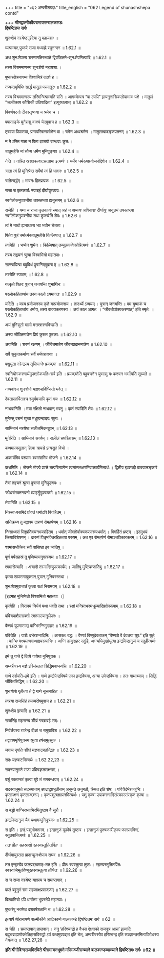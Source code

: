 +++
title = "०६२ अम्बरीशयज्ञः"
title_english = "062 Legend of shunashshepa contd"

+++
**श्रीमद्वाल्मीकीयरामायणम्बालकाण्डः  
द्विषष्टितमः सर्गः**

शुनःशेपं नरश्रेष्ठगृहीत्वा तु महायशाः ।

व्यश्राम्यत् पुष्करे राजा मध्याह्ने रघुनन्दन ॥ 1.62.1 ॥

अथ शुनःशेपस्य शरणागतिरुच्यते द्विषष्टितमे–शुनःशेपमित्यादि ॥ 1.62.1 ॥

तस्य विश्रममाणस्य शुनःशेपो महायशाः ।

पुष्करक्षेत्रमागम्य विश्वामित्रं ददर्श ह ।

तप्यन्तमृषिभिः सार्द्धं मातुलं परमातुरः ॥ 1.62.2 ॥

तस्य विश्रममाणस्य तस्मिन्विश्राम्यति सति । आगम्येत्यत्र “वा ल्यपि” इत्यनुनासिकलोपाभावः पक्षे । मातुलं “ऋचीकाय कौशिकी प्रतिपादिता” इत्युक्तत्वात् ॥ 1.62.2 ॥

विवर्णवदनो दीनस्तृष्णया च श्रमेण च ।

पपाताङ्के मुनेराशु वाक्यं चेदमुवाच ह ॥ 1.62.3 ॥

तृष्णया पिपासया, प्राणपरित्राणलोभेन वा । श्रमेण अध्वश्रमेण । मातुलत्वादङ्कपतनम् ॥ 1.62.3 ॥

न मे ऽस्ति माता न पिता ज्ञातयो बान्धवाः कुतः ।

त्रातुमर्हसि मां सौम्य धर्मेण मुनिपुङ्गव ॥ 1.62.4 ॥

नेति । नास्ति अरक्षकत्वादसत्प्राया इत्यर्थः । धर्मेण धर्मरूपप्रयोजनोद्देशेन ॥ 1.62.4 ॥

त्राता त्वं हि मुनिश्रेष्ठ सर्वेषां त्वं हि भावनः ॥ 1.62.5 ॥

त्रातेत्यर्द्धम् । भावनः हितप्रापकः ॥ 1.62.5 ॥

राजा च कृतकार्यः स्यादहं दीर्घायुरव्ययः ।

स्वर्गलोकमुपाश्नीयां तपस्तप्त्वा ह्यनुत्तमम् ॥ 1.62.6 ॥

राजेति । यथा च राजा कृतकार्यः स्यात् अहं च अव्ययः अविनाशः दीर्घायुः अनुत्तमं तपस्तप्त्वा स्वर्गलोकमुपाश्नीयां तथा कुरुष्वेति शेषः ॥ 1.62.6 ॥

त्वं मे नाथो ह्यनाथस्य भव भव्येन चेतसा ।

पितेव पुत्रं धर्मात्मंस्त्रातुमर्हसि किल्बिषात् ॥ 1.62.7 ॥

त्वमिति । भव्येन शुभेन । किल्बिषात् तन्मूलकविपत्तेरित्यर्थः ॥ 1.62.7 ॥

तस्य तद्वचनं श्रुत्वा विश्वामित्रो महातपाः ।

सान्त्वयित्वा बहुविधं पुत्रानिदमुवाच ह ॥ 1.62.8 ॥

तस्येति स्पष्टम् ॥ 1.62.8 ॥

यत्कृते पितरः पुत्रान् जनयन्ति शुभार्थिनः ।

परलोकहितार्थाय तस्य कालो ऽयमागतः ॥ 1.62.9 ॥

यदिति । यस्य प्रयोजनस्य कृते यत्प्रयोजनाय । तादर्थ्ये ऽव्ययम् । पुत्रान् जनयन्ति । मम युष्माकं च परलोकहितार्थाय धर्माय, तस्य वाक्यकरणस्य । अयं काल आगतः । “जीवतोर्वाक्यकरणात्” इति स्मृतेः ॥ 1.62.9 ॥

अयं मुनिसुतो बालो मत्तश्शरणमिच्छति ।

अस्य जीवितमात्रेण प्रियं कुरुत पुत्रकाः ॥ 1.62.10 ॥

अयमिति । शरणं रक्षणम् । जीवितमात्रेण जीवनप्रदानमात्रेण ॥ 1.62.10 ॥

सर्वे सुकृतकर्माणः सर्वे धर्मपरायणाः ।

पशुभूता नरेन्द्रस्य तृप्तिमग्नेः प्रयच्छत ॥ 1.62.11 ॥

स्वनियोगकरणार्थमुपश्लोकयति–सर्व इति । प्रयच्छतेति बहुवचनेन युष्मासु यः कश्चन भवत्विति सूच्यते ॥ 1.62.11 ॥

नाथवांश्च शुनःशेपो यज्ञश्चाविघ्नितो भवेत् ।

देवतास्तर्पिताश्च स्युर्ममचापि कृतं वचः ॥ 1.62.12 ॥

नाथवानिति । मया रक्षितो नाथवान् भवतु । कृतं स्यादिति शेषः ॥ 1.62.12 ॥

मुनेस्तु वचनं श्रुत्वा मधुष्यन्दादयः सुताः ।

साभिमानं नरश्रेष्ठ सलीलमिदमब्रुवन् ॥ 1.62.13 ॥

मुनेरिति । साभिमानं सगर्वम् । सलीलं सपरिहासम् ॥ 1.62.13 ॥

कथमात्मसुतान् हित्वा त्रायसे ऽन्यसुतं विभो ।

अकार्यमिव पश्यामः श्वमांसमिव भोजने ॥ 1.62.14 ॥

कथमिति । भोजने भोज्ये प्राप्ते तत्परित्यागेन श्वमांसभक्षणमिवाकार्यमित्यर्थः । द्वितीय इवशब्दो वाक्यालङ्कारे ॥ 1.62.14 ॥

तेषां तद्वचनं श्रुत्वा पुत्राणां मुनिपुङ्गवः ।

क्रोधसंरक्तनयनो व्याहर्तुमुपचक्रमे ॥ 1.62.15 ॥

तेषामिति ॥ 1.62.15 ॥

निस्साध्वसमिदं प्रोक्तं धर्मादपि विगर्हितम् ।

अतिक्रम्य तु मद्वाक्यं दारुणं रोमहर्षणम् ॥ 1.62.16 ॥

निःसाध्वसं पितृप्रतिवचनभयरहितम् । धर्मात् जीवतोर्वाक्यकरणरूपधर्मात् । विगर्हितं भ्रष्टम् । इदमुभयं क्रियाविशेषणम् । दारुणं पितृभक्तिरहिततया परुषम् । अत एव रोमहर्षणं रोमाञ्चविकारकरम् ॥ 1.62.16 ॥

श्वमांसभोजिनः सर्वे वासिष्ठा इव जातिषु ।

पूर्णं वर्षसहस्रं तु पृथिव्यामनुवत्स्यथ ॥ 1.62.17 ॥

श्वमांसेत्यादि । अत्रादौ तस्मादित्युपस्कार्यम् । जातिषु मुष्टिकजातिषु ॥ 1.62.17 ॥

कृत्वा शापसमायुक्तान् पुत्रान् मुनिवरस्तथा ।

शुनःशेपमुवाचार्तं कृत्वा रक्षां निरामयम् ॥ 1.62.18 ॥

\[इदमाह मुनिश्रेष्ठो विश्वामित्रो महातपाः ।\]

कृत्वेति । निरामयं निर्भयं यथा भवति तथा । रक्षां मन्त्रितभस्मधूल्यादिप्रक्षेपरूपाम् ॥ 1.62.18 ॥

पवित्रपाशैरासक्तो रक्तमाल्यानुलेपनः ।

वैष्णवं यूपमासाद्य वाग्भिरग्निमुदाहर ॥ 1.62.19 ॥

पवित्रेति । पाशैः दर्भरशनादिभिः । आसक्तः बद्धः । वैष्णवं विष्णुदेवताकम् “वैष्णवो वै देवतया यूपः” इति श्रुतेः । वाग्भिः वक्ष्यमाणगाथाद्वयरूपाभिः । अग्निं प्रत्युदाहर स्तुहि, अग्न्यभिमुखोभूत्वा इन्द्रमिन्द्रानुजं च स्तुहीत्यर्थः ॥ 1.62.19 ॥

इमे तु गाथे द्वे दिव्ये गायेथा मुनिपुत्रक ।

अम्बरीषस्य यज्ञे ऽस्मिंस्ततः सिद्धिमवाप्स्यसि ॥ 1.62.20 ॥

गाथे दर्शयति–इमे इति । गाथे इन्द्रोपेन्द्रविषये एका इन्द्रविषया, अन्या उपेन्द्रविषया । ततः गाथाभ्याम् । सिद्धिं जीवितसिद्धिम् ॥ 1.62.20 ॥

शुनःशेपो गृहीत्वा ते द्वे गाथे सुसमाहितः ।

त्वरया राजसिंहं तमम्बरीषमुवाच ह ॥ 1.62.21 ॥

शुनःशेप इत्यादि ॥ 1.62.21 ॥

राजसिंह महासत्त्व शीघ्रं गच्छावहे सदः ।

निर्वर्तयस्व राजेन्द्र दीक्षां च समुपाविश ॥ 1.62.22 ॥

तद्वाक्यमृषिपुत्रस्य श्रुत्वा हर्षसमुत्सुकः ।

जगाम नृपतिः शीघ्रं यज्ञवाटमतन्द्रितः ॥ 1.62.23 ॥

सदः यज्ञवाटमित्यर्थः ॥ 1.62.22,23 ॥

सदस्यानुमते राजा पवित्रकृतलक्षणम् ।

पशुं रक्ताम्बरं कृत्वा यूपे तं समबन्धयत् ॥ 1.62.24 ॥

सदस्यानुमते सदस्यानाम् उपद्रष्टृप्रभृतीनाम् अनुमते अनुमतौ, स्थित इति शेषः । पवित्रैर्दर्भरज्जुभिः । कृतलक्षणं कृतलाञ्छनम् । कृतपशुत्वज्ञापनमित्यर्थः । पशुं कृत्वा उपाकरणादिसंस्कारसंस्कृतं कृत्वा ॥ 1.62.24 ॥

स बद्धो वाग्भिरग्र्याभिरभितुष्टाव वै सुरौ ।

इन्द्रमिन्द्रानुजं चैव यथावन्मुनिपुत्रकः ॥ 1.62.25 ॥

स इति । इन्द्रं पशुभोक्तारम् । इन्द्रानुजं यूपदेवं तुष्टाव । इन्द्रानुजं पुरुषकारीकृत्य फलप्रदमिन्द्रं स्तुतवानित्यर्थः ॥ 1.62.25 ॥

ततः प्रीतः सहस्राक्षो रहस्यस्तुतितर्पितः ।

दीर्घमायुस्तदा प्रादाच्छुनःशेपाय राघव ॥ 1.62.26 ॥

तत इन्द्रस्यैव फलप्रदत्वमाह–तत इति । प्रीतः स्वस्तुत्या तुष्टः । रहस्यस्तुतितर्पितः स्वस्वामिभूतविष्णुरहस्यस्तुत्या तोषितः ॥ 1.62.26 ॥

स च राजा नरश्रेष्ठ यज्ञस्य च समाप्तवान् ।

फलं बहुगुणं राम सहस्राक्षप्रसादजम् ॥ 1.62.27 ॥

विश्वामित्रो ऽपि धर्मात्मा भूयस्तेपे महातपाः ।

पुष्करेषु नरश्रेष्ठ दशवर्षशतानि च ॥ 1.62.28 ॥

इत्यार्षे श्रीरामायणे वाल्मीकीये आदिकाव्ये बालकाण्डे द्विषष्टितमः सर्गः ॥ 62 ॥

स चेति । समाप्तवान् प्राप्तवान् । ननु ‘हरिश्चन्द्रो ह वैधस ऐक्ष्वाको राजपुत्र आस’ इत्यादि बह्वृचब्राह्मणोक्तेतिहासविरुद्धो ऽयं कथमुपपद्यत इति चेत्, अम्बरीषस्यैव हरिश्चन्द्र इति सञ्ज्ञान्तरमित्यविरोधस्य नेयत्वात् ॥ 1.62.27,28 ॥

**इति श्रीगोविन्दराजविरचिते श्रीरामायणभूषणे मणिमञ्जीराख्याने बालकाण्डव्याख्याने द्विषष्टितमः सर्गः ॥ 62 ॥**
